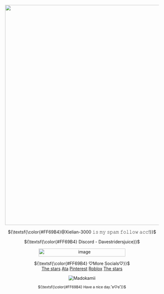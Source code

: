 <div align="center">

<img width="1280" height="720" alt="image" src="https://github.com/user-attachments/assets/ec5b825e-08f5-4fa7-9624-9a96d34b4234" /> </br>

${\textsf{\color{#FF69B4}@Xielian-3000 𝚒𝚜 𝚖𝚢 𝚜𝚙𝚊𝚖 𝚏𝚘𝚕𝚕𝚘𝚠 𝚊𝚌𝚌!}}$ <br>

${\textsf{\color{#FF69B4} Discord - Davestridersjuice}}$ <br>

<img width="284" height="26" alt="image" src="https://github.com/user-attachments/assets/48df6650-fc20-4438-bb67-6731da706c78" />

${\textsf{\color{#FF69B4} ♡More Socials♡}}$ </br>
[The stars](https://i.ibb.co/VYxqTPM2/tumblr-5b53e0c83821a4df1e2c6a578ceb96ab-0208ddb1-75.webp) 
[Ata](https://chickenbootyweezer.atabook.org/)
[Pinterest](https://www.pinterest.com/Davestridersjuice/)
[Roblox](https://www.roblox.com/users/3939267694/profile) 
[The stars](https://i.ibb.co/VYxqTPM2/tumblr-5b53e0c83821a4df1e2c6a578ceb96ab-0208ddb1-75.webp)

![Madokamii](https://i.ibb.co/svcZ8PJ1/tumblr-79b8f21b02e5a2988315da1d55e1f9e7-8e63f14c-100.png)

<sub>${\textsf{\color{#FF69B4} Have a nice day.˚ʚ♡ɞ˚}}$ </br>


